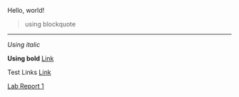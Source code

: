 Hello, world!
> using blockquote
---
*Using italic*

**Using bold**
[Link](https://brytonlee5.github.io/cse15l-lab-reports/index2)

Test Links
[Link](https://brytonlee5.github.io/cse15l-lab-reports/index)

[Lab Report 1](lab-report-1-week-2.html)
